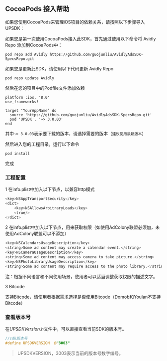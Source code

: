 ## CocoaPods 接入帮助

如果您使用CocoaPods来管理iOS项目的依赖关系，请按照以下步骤导入UPSDK：

如果您是第一次使用CocoaPods接入此SDK，首先通过使用以下命令将 Avidly Repo 添加到CocoaPods中：

```
pod repo add Avidly https://github.com/guojunliu/AvidlyAdsSDK-SpecsRepo.git
```

如果您是更新此SDK，请使用以下代码更新 Avidly Repo

```
pod repo update Avidly
```

然后在您的项目中的Podfile文件添加依赖

```
platform :ios, '8.0'
use_frameworks!

target ‘YourAppName’ do
  source 'https://github.com/guojunliu/AvidlyAdsSDK-SpecsRepo.git'
  pod 'UPSDK', '~> 3.0.03'
end
```

其中`~> 3.0.03`表示要下载的版本，请选择需要的版本（`建议使用最新版本`）

然后进入您的工程目录，运行以下命令

```
pod install
```

完成


### 工程配置
  
1 在info.plist中加入以下节点，以兼容http模式

```objective-c
<key>NSAppTransportSecurity</key>
<dict>
	<key>NSAllowsArbitraryLoads</key>
	<true/>
</dict>
```

2 在info.plist中加入以下节点，用来获取权限（如使用AdColony联盟必须加，未使用AdColony联盟可以不添加）

```objective-c
<key>NSCalendarsUsageDescription</key>
<string>Some ad content may create a calendar event.</string>
<key>NSCameraUsageDescription</key>
<string>Some ad content may access camera to take picture.</string>
<key>NSPhotoLibraryUsageDescription</key>
<string>Some ad content may require access to the photo library.</string>
```

注：根据不同语言和不同使用场景，使用者可以适当调整获取权限的描述文字。
<br>

3 Bitcode

支持Bitcode，请使用者根据需求选择是否使用Bitcode（Domob和Youlan不支持Bitcode）
<br>

### 查看版本号
在*UPSDKVersion.h*文件中，可以直接查看当前SDK的版本号。

```objective-c
//sdk版本号
#define UPSDKVERSION  @"3003"
```
> UPSDKVERSION，3003表示当前的版本号数字编号。